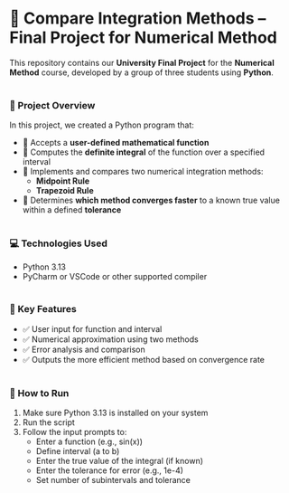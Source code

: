 # 🧮 Compare Integration Methods – Final Project for Numerical Method
This repository contains our **University Final Project** for the **Numerical Method** course, developed by a group of three students using **Python**.
<br><br>

### 📌 Project Overview
In this project, we created a Python program that:
- 🔣 Accepts a **user-defined mathematical function**
- 📐 Computes the **definite integral** of the function over a specified interval
- 🔁 Implements and compares two numerical integration methods:
   - **Midpoint Rule**
   - **Trapezoid Rule**
- 🎯 Determines **which method converges faster** to a known true value within a defined **tolerance**
<br><br>

### 💻 Technologies Used
- Python 3.13
- PyCharm or VSCode or other supported compiler
<br><br>

### 🚀 Key Features
- ✅ User input for function and interval
- ✅ Numerical approximation using two methods
- ✅ Error analysis and comparison
- ✅ Outputs the more efficient method based on convergence rate
<br><br>

### 🧪 How to Run
1. Make sure Python 3.13 is installed on your system
2. Run the script
3. Follow the input prompts to:
   - Enter a function (e.g., sin(x))
   - Define interval (a to b)
   - Enter the true value of the integral (if known)
   - Enter the tolerance for error (e.g., 1e-4)
   - Set number of subintervals and tolerance
